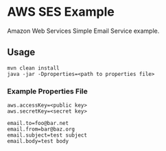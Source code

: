 AWS SES Example
===============

Amazon Web Services Simple Email Service example.

## Usage

```
mvn clean install
java -jar -Dproperties=<path to properties file>
```

### Example Properties File

```
aws.accessKey=<public key>
aws.secretKey=<secret key>

email.to=foo@bar.net
email.from=bar@baz.org
email.subject=test subject
email.body=test body
```
